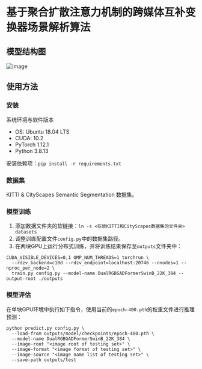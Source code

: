# 基于聚合扩散注意力机制的跨媒体互补变换器场景解析算法

## 模型结构图

![image](https://github.com/lartpang/RGBSemSeg/assets/26847524/3f5a4a42-fc90-4dce-95cf-0f69a26ade8c)


## 使用方法

### 安装

系统环境与软件版本

- OS: Ubuntu 18.04 LTS
- CUDA: 10.2
- PyTorch 1.12.1
- Python 3.8.13

安装依赖项：`pip install -r requirements.txt`

### 数据集

KITTI & CityScapes Semantic Segmentation 数据集。

### 模型训练

1. 添加数据文件夹的软链接：`ln -s <存放KITTI和CityScapes数据集的文件夹> datasets` 
2. 调整训练配置文件`config.py`中的数据集路径。
3. 在两块GPU上运行分布式训练，并将训练结果保存至`outputs`文件夹中：

```shell
CUDA_VISIBLE_DEVICES=0,1 OMP_NUM_THREADS=1 torchrun \
  --rdzv_backend=c10d --rdzv_endpoint=localhost:20746 --nnodes=1 --nproc_per_node=2 \
  train.py config.py --model-name DualRGBGADFormerSwinB_22K_384 --output-root ./outputs
```

### 模型评估

在单块GPU环境中执行如下指令，使用当前的`epoch-400.pth`的权重文件进行推理预测：

```shell
python predict.py config.py \
  --load-from outputs/model/checkpoints/epoch-400.pth \
  --model-name DualRGBGADFormerSwinB_22K_384 \
  --image-root "<image root of testing set>" \
  --image-format "<image format of testing set>" \
  --image-source "<image name list of testing set>" \
  --save-path outputs/test
```
